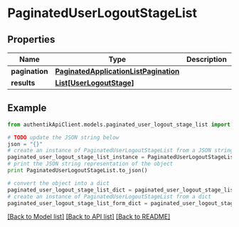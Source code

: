 # PaginatedUserLogoutStageList


## Properties
Name | Type | Description | Notes
------------ | ------------- | ------------- | -------------
**pagination** | [**PaginatedApplicationListPagination**](PaginatedApplicationListPagination.md) |  | 
**results** | [**List[UserLogoutStage]**](UserLogoutStage.md) |  | 

## Example

```python
from authentikApiClient.models.paginated_user_logout_stage_list import PaginatedUserLogoutStageList

# TODO update the JSON string below
json = "{}"
# create an instance of PaginatedUserLogoutStageList from a JSON string
paginated_user_logout_stage_list_instance = PaginatedUserLogoutStageList.from_json(json)
# print the JSON string representation of the object
print PaginatedUserLogoutStageList.to_json()

# convert the object into a dict
paginated_user_logout_stage_list_dict = paginated_user_logout_stage_list_instance.to_dict()
# create an instance of PaginatedUserLogoutStageList from a dict
paginated_user_logout_stage_list_form_dict = paginated_user_logout_stage_list.from_dict(paginated_user_logout_stage_list_dict)
```
[[Back to Model list]](../README.md#documentation-for-models) [[Back to API list]](../README.md#documentation-for-api-endpoints) [[Back to README]](../README.md)


